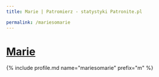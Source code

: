 ```yaml
---
title: Marie | Patromierz - statystyki Patronite.pl

permalink: /mariesomarie
---
```


# [Marie](https://patronite.pl/mariesomarie)

{% include profile.md name="mariesomarie" prefix="m" %}
